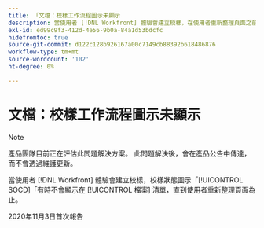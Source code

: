 ```yaml
---
title: 「文檔：校樣工作流程圖示未顯示
description: 當使用者 [!DNL Workfront] 體驗會建立校樣，在使用者重新整理頁面之前，校樣狀態圖示「SOCD」有時不會顯示在「檔案」清單中。
exl-id: ed99c9f3-412d-4e56-9b0a-84a1d53bdcfc
hidefromtoc: true
source-git-commit: d122c128b926167a00c7149cb88392b618486876
workflow-type: tm+mt
source-wordcount: '102'
ht-degree: 0%

---
```


# 文檔：校樣工作流程圖示未顯示

>[!NOTE]
>
>產品團隊目前正在評估此問題解決方案。 此問題解決後，會在產品公告中傳達，而不會透過維護更新。

當使用者 [!DNL Workfront] 體驗會建立校樣，校樣狀態圖示「[!UICONTROL SOCD]「有時不會顯示在 [!UICONTROL 檔案] 清單，直到使用者重新整理頁面為止。

2020年11月3日首次報告
